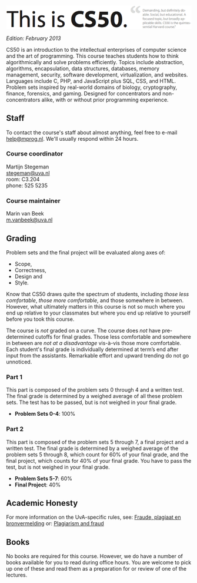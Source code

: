 ![CS50 @ Minor Programmeren](cs50.png)

*Edition: February 2013*

CS50 is an introduction to the intellectual enterprises of computer science
and the art of programming. This course teaches students how to think
algorithmically and solve problems efficiently. Topics include abstraction,
algorithms, encapsulation, data structures, databases, memory management,
security, software development, virtualization, and websites. Languages
include C, PHP, and JavaScript plus SQL, CSS, and HTML. Problem sets inspired
by real-world domains of biology, cryptography, finance, forensics, and
gaming. Designed for concentrators and non-concentrators alike, with or
without prior programming experience.

## Staff

To contact the course's staff about almost anything, feel free to e-mail
<help@mprog.nl>. We'll usually respond within 24 hours.

### Course coordinator

Martijn Stegeman  
<stegeman@uva.nl>  
room: C3.204  
phone: 525 5235

### Course maintainer

Marin van Beek  
<m.vanbeek@uva.nl>

## Grading

Problem sets and the final project will be evaluated along axes of:

* Scope, 
* Correctness, 
* Design and 
* Style.

Know that CS50 draws quite the spectrum of students, including *those less
comfortable*, *those more comfortable*, and those somewhere in between.
However, what ultimately matters in this course is not so much where you end
up relative to your classmates but where you end up relative to yourself
before you took this course.

The course is *not* graded on a curve. The course does *not* have
pre-determined cutoffs for final grades. Those less comfortable and somewhere
in between are *not at a disadvantage* vis-à-vis those more comfortable. Each
student's final grade is individually determined at term’s end after input
from the assistants. Remarkable effort and upward trending do not go
unnoticed.

### Part 1

This part is composed of the problem sets 0 through 4 and a written test. The
final grade is determined by a weighed average of all these problem sets. The
test has to be passed, but is not weighed in your final grade.

- **Problem Sets 0-4**: 100%

### Part 2

This part is composed of the problem sets 5 through 7, a final project and a
written test. The final grade is determined by a weighed average of the
problem sets 5 through 8, which count for 60% of your final grade, and the
final project, which counts for 40% of your final grade. You have to pass the
test, but is not weighed in your final grade.

- **Problem Sets 5-7**: 60%
- **Final Project**: 40%



<!--
    # Lectures

    A schedule of lectures, subject to change, appears below.

    **Week 0**

    Introduction. Bits. Binary. ASCII. Programming. Algorithms. Scratch. Statements. Boolean expressions. Conditions. Loops. Variables. Threads. Events.

    **Week 1**

    C. Source code. Compilers. Object code. GCC. Functions. Comments. Standard output. Arithmetic operators. Precedence. Local variables. Types. Casting. Standard input. Libraries. Boolean expressions, continued. Conditions, continued. Loops, continued.

    **Week 2**

    Functions, continued. Global variables. Parameters. Return values. Stack. Frames. Scope. Arrays. Strings. Command-line arguments. Cryptography.

    **Week 3**

    Linear search. Binary search. Asymptotic notation. Recursion. Bubble sort. Selection sort. Debugging.

    **Week 4**

    Merge sort. Structures. Dynamic memory allocation. Pointers. Debugging, continued.

    **Week 5**

    CS50 Library. Heap. Pointers, continued. Forensics.

    **Week 6**

    Quiz 0 on Wed 21-mrt.

    **Week 7**

    File I/O. Linked lists. Stacks. Queues. Valgrind. Hash tables. Trees. Binary search trees. Tries.

    **Week 8**

    HTTP. HTML. CSS. PHP.

    **Week 9**

    PHP, continued. SQL.

    **Week 10**

    JavaScript. Ajax. APIs.

    **Week 11**

    Life after 50.

    *Quiz 1 on Wed 9-mei.*

    **Week 12**

    Exciting conclusion.

    # Sections

    Lectures are supplemented by weekly, 90-minute sections led by the teaching fellows. Sections provide you with opportunities to explore and discuss course materials in a more intimate environment, with only your teaching fellow and a handful of classmates present, as well as to dive into hands-on activities.

    Different sections are offered for those less comfortable, those more comfortable, and those somewhere in between.

    Sectioning begins in Week 1. Sections themselves begin in Week 3, with course-wide supersections (open to all students) offered in Week 2.

    # Walkthroughs

    On Sunday nights from 7:00pm until 8:30pm, the teaching fellows hold a "walkthrough" for the current week’s problem set during which you receive direction on where to begin and how to approach the week's challenges.
    Each walkthrough is filmed and made available within 24 hours in streaming and downloadable formats (MP3 and MP4). You are expected to attend or watch walkthroughs before asking questions about problem sets.

    # Problem Sets

    Nine problem sets are assigned during the semester. Each is due via electronic submission six or more days after its date of distribution. However, you have four "late days" that you may "spend" during the semester, each of which provides you with an extension of twenty-four hours. You may spend no more than one late day on any particular problem set. You need not inform the staff of your use of a late day; usage of late days is tracked automatically. Lateness of electronic submissions is determined down to the minute by submissions' timestamps. Submitting more than seven minutes late is equivalent to submitting twenty-four hours late. Late work is not accepted once you have exhausted your late days, except in cases of emergency. Technical difficulties are not considered emergencies. These late days cannot be spent on the course’s final project.

    In order to accommodate students with different backgrounds, some problem sets are released in two editions: a standard edition intended for most students and a “Hacker Edition” intended for some students. Both editions essentially cover the same material. But the Hacker Edition typically presents that material from a more technical angle and poses more sophisticated questions. Hacker Editions are graded separately from standard editions, but those students who submit the former do not receive any form of extra credit outright. When determining grades at term’s end, however, we do bear in mind submissions of Hacker Editions.

    To be clear, we encourage most students (including aspiring computer scientists) to tackle the standard editions. However, you may choose, week to week, which edition to submit. You may not submit both or some amalgam of the two.

    Although you must submit all nine problem sets, your lowest score among those problem sets on which you received a score of perfection for the axis of scope will be dropped when final grades are determined.

    A schedule of problem sets, subject to change, appears below.

    **Problem Set 0: Scratch**  
    due by noon on Thu 16-feb

    **Problem Set 1: C**  
    due by noon on Thu 23-feb

    **Problem Set 2: Crypto**  
    due by noon on Thu 1-mrt

    **Problem Set 3: The Game of Fifteen**  
    due by noon on Thu 8-mrt

    **Problem Set 4: ??**  
    due by noon on Thu 15-mrt

    **Problem Set 5: Forensics**  
    due by noon on Thu 5-apr

    **Problem Set 6: Mispellings**  
    due by noon on Thu 12-apr

    **Problem Set 7: C$50 Finance**  
    due by noon on Thu 19-apr

    **Problem Set 8: CS50 Shuttle**  
    due by noon on Thu 26-apr

    # Quizzes

    The course has two 75-minute quizzes. These quizzes are "closed-book," but you may utilize during each quiz one two-sided page (A4) of notes, typed or written, and a pen or pencil, nothing else.

    When final grades are computed, your scores on these two quizzes are weighted equally.

    A schedule of quizzes, subject to change, appears below; these quizzes take place in lieu of lectures on these dates.

    > **Quiz 0**  
    > Wed 21-mrt
    > 
    > Covers weeks 0 through 5.
    > 
    > **Quiz 1**  
    > Wed 9-mei
    > 
    > Covers weeks 0 through 10 with emphasis on 7 onward.

    Unless arranged with the staff in advance, quizzes may not be taken at alternative times even if missed by accident, except in cases of emergency.

    # Final Project

    The climax of this course is its final project. The final project is your opportunity to take your knowledge of programming out for a spin and develop your very own piece of software. So long as your project draws upon this course’s lessons, the nature of your project is entirely up to you, albeit subject to the staff’s approval. You may implement your project in any language(s) as long as the staff approves. You are welcome to utilize infrastructure other than the CS50 Appliance and cloud.cs50.net, provided the staff ultimately has access to any hardware and software that your project requires. All that we ask is that you build something of interest to you, that you make something useful, that you solve an actual problem, or that you somehow impact campus. Strive to create something that outlives this course.

    Inasmuch as software development is rarely a one-person effort, you are allowed an opportunity to collaborate with one or two fellow students for this final project. Needless to say, it is expected that every student in any such group contribute equally to the design and implementation of that group’s project. Moreover, it is expected that the scope of a two- or three-person group's project be, respectively, twice or thrice that of a typical one-person project. A one-person project, mind you, should entail more time and effort than is required by each of the course’s problem sets.

    Guidelines for the final project will be distributed by Mon 10/24. A schedule, subject to change, appears below.

    **Pre-Proposal**  
    due by noon on Mon 23-apr

    **Proposal**  
    due by noon on Mon 27-apr

    **Status Report**  
    due by noon on Mon 21-mei

    **Implementation**  
    due by noon on Thu 24-mei

    Extensions on the final project are not granted, except in cases of emergency. Technical difficulties are not considered emergencies. Problem sets' late days cannot be spent on the final project. Lateness of submissions is determined down to the minute by submissions' timestamps. Submitting more than seven minutes late is equivalent to not submitting at all.
-->

## Academic Honesty

For more information on the UvA-specific rules, see: [Fraude, plagiaat en bronvermelding](http://studentenserviceplein.uva.nl/serviceplein/content/fraude-plagiaat-en-bronvermelding/fraude-en-plagiaatregeling.html) or: [Plagiarism and fraud](http://studentenserviceplein.uva.nl/en/service-point/content/plagiarism-and-fraud/plagiarism-and-fraud.html)

## Books

No books are required for this course. However, we do have a number of books
available for you to read during office hours. You are welcome to pick up one
of these and read them as a preparation for or review of one of the lectures.
